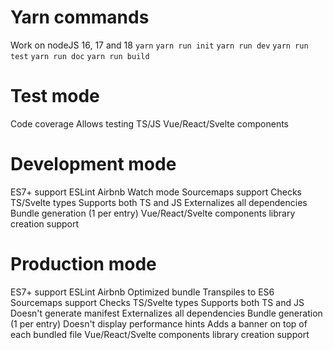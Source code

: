 # Yarn commands
  Work on nodeJS 16, 17 and 18
  `yarn`
  `yarn run init`
  `yarn run dev`
  `yarn run test`
  `yarn run doc`
  `yarn run build`

# Test mode
  Code coverage
  Allows testing TS/JS Vue/React/Svelte components

# Development mode
  ES7+ support
  ESLint Airbnb
  Watch mode
  Sourcemaps support
  Checks TS/Svelte types
  Supports both TS and JS
  Externalizes all dependencies
  Bundle generation (1 per entry)
  Vue/React/Svelte components library creation support

# Production mode
  ES7+ support
  ESLint Airbnb
  Optimized bundle
  Transpiles to ES6
  Sourcemaps support
  Checks TS/Svelte types
  Supports both TS and JS
  Doesn't generate manifest
  Externalizes all dependencies
  Bundle generation (1 per entry)
  Doesn't display performance hints
  Adds a banner on top of each bundled file
  Vue/React/Svelte components library creation support
